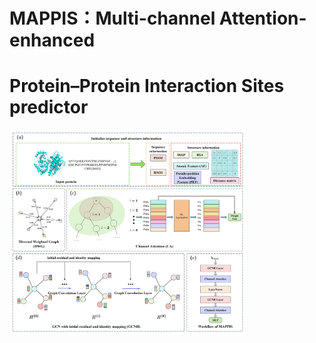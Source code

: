 #                  MAPPIS：Multi-channel Attention-enhanced                                         

#                   Protein–Protein Interaction Sites predictor
[<img src="Doc/1.jpg" width="75%">](Doc/1.jpg)
